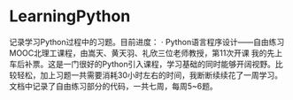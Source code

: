 # LearningPython
记录学习Python过程中的习题。目前进度：
 · Python语言程序设计——自由练习
   MOOC北理工课程，由嵩天、黄天羽、礼欣三位老师教授，第11次开课
   我的先上车后补票。这是一门很好的Python引入课程，学习基础的同时能够开阔视野。比较轻松，加上习题一共需要消耗30小时左右的时间，我断断续续花了一周学习。
   文档中记录了自由练习部分的代码，一共七周，每周5~6题。
